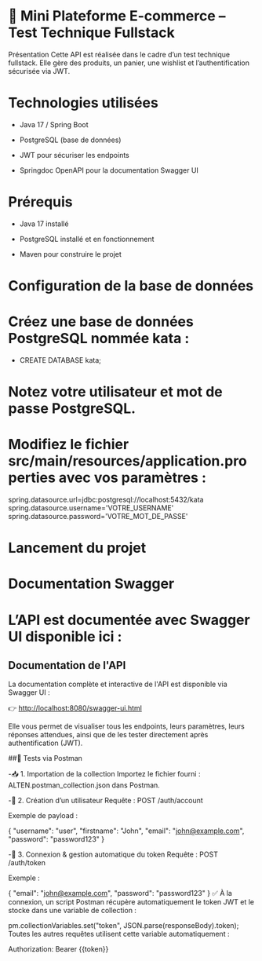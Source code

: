 # 🛒 Mini Plateforme E-commerce – Test Technique Fullstack
Présentation
Cette API est réalisée dans le cadre d’un test technique fullstack. Elle gère des produits, un panier, une wishlist et l’authentification sécurisée via JWT.

# Technologies utilisées
- Java 17 / Spring Boot

- PostgreSQL (base de données)

- JWT pour sécuriser les endpoints

- Springdoc OpenAPI pour la documentation Swagger UI

# Prérequis
- Java 17 installé

- PostgreSQL installé et en fonctionnement

- Maven pour construire le projet

# Configuration de la base de données
# Créez une base de données PostgreSQL nommée kata :

- CREATE DATABASE kata;

# Notez votre utilisateur et mot de passe PostgreSQL.

# Modifiez le fichier src/main/resources/application.properties avec vos paramètres :

spring.datasource.url=jdbc:postgresql://localhost:5432/kata
spring.datasource.username='VOTRE_USERNAME'
spring.datasource.password='VOTRE_MOT_DE_PASSE'

# Lancement du projet

# Documentation Swagger
# L’API est documentée avec Swagger UI disponible ici :
## Documentation de l'API

La documentation complète et interactive de l'API est disponible via Swagger UI :

👉 [http://localhost:8080/swagger-ui.html](http://localhost:8080/swagger-ui.html)

Elle vous permet de visualiser tous les endpoints, leurs paramètres, leurs réponses attendues, ainsi que de les tester directement après authentification (JWT).

##🧪 Tests via Postman

-📥 1. Importation de la collection
Importez le fichier fourni : ALTEN.postman_collection.json dans Postman.

-👤 2. Création d’un utilisateur
Requête : POST /auth/account

Exemple de payload :

{
  "username": "user",
  "firstname": "John",
  "email": "john@example.com",
  "password": "password123"
}

-🔐 3. Connexion & gestion automatique du token
Requête : POST /auth/token

Exemple :

{
  "email": "john@example.com",
  "password": "password123"
}
✅ À la connexion, un script Postman récupère automatiquement le token JWT et le stocke dans une variable de collection :


pm.collectionVariables.set("token", JSON.parse(responseBody).token);
Toutes les autres requêtes utilisent cette variable automatiquement :

Authorization: Bearer {{token}}
